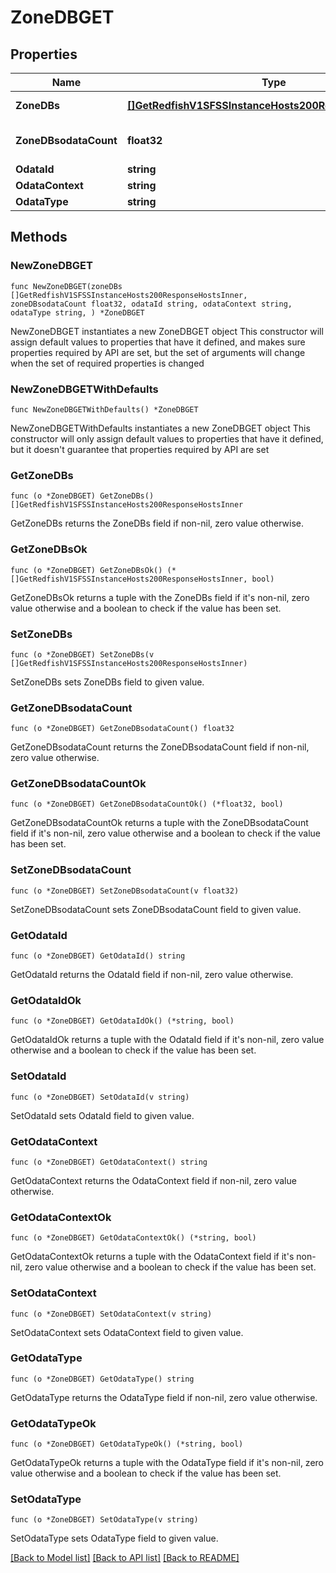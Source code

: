 # ZoneDBGET

## Properties

Name | Type | Description | Notes
------------ | ------------- | ------------- | -------------
**ZoneDBs** | [**[]GetRedfishV1SFSSInstanceHosts200ResponseHostsInner**](GetRedfishV1SFSSInstanceHosts200ResponseHostsInner.md) | Zone Database | 
**ZoneDBsodataCount** | **float32** | Number of zone databases | 
**OdataId** | **string** |  | 
**OdataContext** | **string** |  | 
**OdataType** | **string** |  | 

## Methods

### NewZoneDBGET

`func NewZoneDBGET(zoneDBs []GetRedfishV1SFSSInstanceHosts200ResponseHostsInner, zoneDBsodataCount float32, odataId string, odataContext string, odataType string, ) *ZoneDBGET`

NewZoneDBGET instantiates a new ZoneDBGET object
This constructor will assign default values to properties that have it defined,
and makes sure properties required by API are set, but the set of arguments
will change when the set of required properties is changed

### NewZoneDBGETWithDefaults

`func NewZoneDBGETWithDefaults() *ZoneDBGET`

NewZoneDBGETWithDefaults instantiates a new ZoneDBGET object
This constructor will only assign default values to properties that have it defined,
but it doesn't guarantee that properties required by API are set

### GetZoneDBs

`func (o *ZoneDBGET) GetZoneDBs() []GetRedfishV1SFSSInstanceHosts200ResponseHostsInner`

GetZoneDBs returns the ZoneDBs field if non-nil, zero value otherwise.

### GetZoneDBsOk

`func (o *ZoneDBGET) GetZoneDBsOk() (*[]GetRedfishV1SFSSInstanceHosts200ResponseHostsInner, bool)`

GetZoneDBsOk returns a tuple with the ZoneDBs field if it's non-nil, zero value otherwise
and a boolean to check if the value has been set.

### SetZoneDBs

`func (o *ZoneDBGET) SetZoneDBs(v []GetRedfishV1SFSSInstanceHosts200ResponseHostsInner)`

SetZoneDBs sets ZoneDBs field to given value.


### GetZoneDBsodataCount

`func (o *ZoneDBGET) GetZoneDBsodataCount() float32`

GetZoneDBsodataCount returns the ZoneDBsodataCount field if non-nil, zero value otherwise.

### GetZoneDBsodataCountOk

`func (o *ZoneDBGET) GetZoneDBsodataCountOk() (*float32, bool)`

GetZoneDBsodataCountOk returns a tuple with the ZoneDBsodataCount field if it's non-nil, zero value otherwise
and a boolean to check if the value has been set.

### SetZoneDBsodataCount

`func (o *ZoneDBGET) SetZoneDBsodataCount(v float32)`

SetZoneDBsodataCount sets ZoneDBsodataCount field to given value.


### GetOdataId

`func (o *ZoneDBGET) GetOdataId() string`

GetOdataId returns the OdataId field if non-nil, zero value otherwise.

### GetOdataIdOk

`func (o *ZoneDBGET) GetOdataIdOk() (*string, bool)`

GetOdataIdOk returns a tuple with the OdataId field if it's non-nil, zero value otherwise
and a boolean to check if the value has been set.

### SetOdataId

`func (o *ZoneDBGET) SetOdataId(v string)`

SetOdataId sets OdataId field to given value.


### GetOdataContext

`func (o *ZoneDBGET) GetOdataContext() string`

GetOdataContext returns the OdataContext field if non-nil, zero value otherwise.

### GetOdataContextOk

`func (o *ZoneDBGET) GetOdataContextOk() (*string, bool)`

GetOdataContextOk returns a tuple with the OdataContext field if it's non-nil, zero value otherwise
and a boolean to check if the value has been set.

### SetOdataContext

`func (o *ZoneDBGET) SetOdataContext(v string)`

SetOdataContext sets OdataContext field to given value.


### GetOdataType

`func (o *ZoneDBGET) GetOdataType() string`

GetOdataType returns the OdataType field if non-nil, zero value otherwise.

### GetOdataTypeOk

`func (o *ZoneDBGET) GetOdataTypeOk() (*string, bool)`

GetOdataTypeOk returns a tuple with the OdataType field if it's non-nil, zero value otherwise
and a boolean to check if the value has been set.

### SetOdataType

`func (o *ZoneDBGET) SetOdataType(v string)`

SetOdataType sets OdataType field to given value.



[[Back to Model list]](../README.md#documentation-for-models) [[Back to API list]](../README.md#documentation-for-api-endpoints) [[Back to README]](../README.md)



